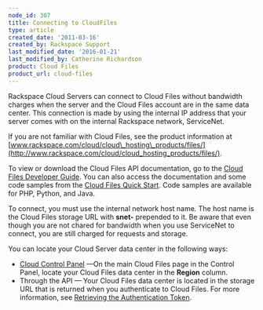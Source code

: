 ```yaml
---
node_id: 307
title: Connecting to CloudFiles
type: article
created_date: '2011-03-16'
created_by: Rackspace Support
last_modified_date: '2016-01-21'
last_modified_by: Catherine Richardson
product: Cloud Files
product_url: cloud-files
---
```


Rackspace Cloud Servers can connect to Cloud Files without
bandwidth charges when the server and the Cloud Files account are in the
same data center. This connection is made by using the internal IP
address that your server comes with on the internal Rackspace network,
ServiceNet.

If you are not familiar with Cloud Files, see the product
information at
[www.rackspace.com/cloud/cloud\_hosting\_products/files/](http://www.rackspace.com/cloud/cloud_hosting_products/files/).

To view or download the Cloud Files API documentation, go to the
[Cloud Files Developer
Guide](https://developer.rackspace.com/docs/cloud-files/v1/developer-guide).
You can also access the documentation and some code samples from the
[Cloud Files Quick
Start](https://developer.rackspace.com/docs/cloud-files/getting-started/).
Code samples are available for PHP, Python, and Java.

To connect, you must use the internal network host name. The host
name is the Cloud Files storage URL with **snet-** prepended to it. Be
aware that even though you are not chared for bandwidth when you use
ServiceNet to connect, you are still charged for requests and
storage.

You can locate your Cloud Server data center in the following
ways:

-   [Cloud Control Panel](https://mycloud.rackspace.com/) <span>&mdash;On the
    main Cloud Files page in the Control Panel, locate your Cloud Files
    data center in the **Region** column.
-   Through the API &mdash; Your Cloud Files data center is located in
    the storage URL that is returned when you authenticate to
    Cloud Files. For more information, see [<span>Retrieving the
    Authentication
    Token](https://developer.rackspace.com/docs/cloud-files/v1/developer-guide/#document-getting-started/authenticate).
